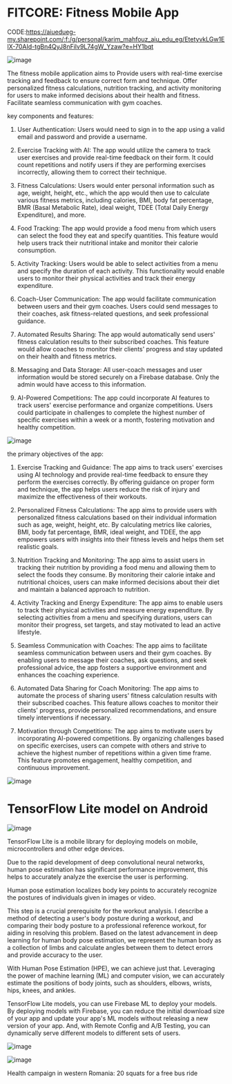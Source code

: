 # FITCORE: Fitness Mobile App

CODE:https://aiuedueg-my.sharepoint.com/:f:/g/personal/karim_mahfouz_aiu_edu_eg/EtetyvkLGw1ElX-70AId-tgBn4QyJ8nFilv9L74gW_Yzaw?e=HY1bqt

![image](https://github.com/kimo944/Fitness-Mobile-App/assets/134097491/f51546ca-462a-4627-ba4e-c8370aef4508)


The fitness mobile application aims to Provide users with real-time exercise tracking and feedback to ensure correct form and technique. Offer personalized fitness calculations, nutrition tracking, and activity monitoring for users to make informed decisions about their health and fitness. Facilitate seamless communication with gym coaches.

key components and features:

1.	User Authentication: Users would need to sign in to the app using a valid email and password and provide a username.

2.	Exercise Tracking with AI: The app would utilize the camera to track user exercises and provide real-time feedback on their form. It could count repetitions and notify users if they are performing exercises incorrectly, allowing them to correct their technique.

3.	Fitness Calculations: Users would enter personal information such as age, weight, height, etc., which the app would then use to calculate various fitness metrics, including calories, BMI, body fat percentage, BMR (Basal Metabolic Rate), ideal weight, TDEE (Total Daily Energy Expenditure), and more.

4.	Food Tracking: The app would provide a food menu from which users can select the food they eat and specify quantities. This feature would help users track their nutritional intake and monitor their calorie consumption.

5.	Activity Tracking: Users would be able to select activities from a menu and specify the duration of each activity. This functionality would enable users to monitor their physical activities and track their energy expenditure.

6.	Coach-User Communication: The app would facilitate communication between users and their gym coaches. Users could send messages to their coaches, ask fitness-related questions, and seek professional guidance.

7.	Automated Results Sharing: The app would automatically send users' fitness calculation results to their subscribed coaches. This feature would allow coaches to monitor their clients' progress and stay updated on their health and fitness metrics.

8.	Messaging and Data Storage: All user-coach messages and user information would be stored securely on a Firebase database. Only the admin would have access to this information.

9.	AI-Powered Competitions: The app could incorporate AI features to track users' exercise performance and organize competitions. Users could participate in challenges to complete the highest number of specific exercises within a week or a month, fostering motivation and healthy competition.


![image](https://github.com/kimo944/Fitness-Mobile-App/assets/134097491/5b2e73a3-63dc-420b-a0b1-d30bab703c16)


the primary objectives of the app:


1.	Exercise Tracking and Guidance: The app aims to track users' exercises using AI technology and provide real-time feedback to ensure they perform the exercises correctly. By offering guidance on proper form and technique, the app helps users reduce the risk of injury and maximize the effectiveness of their workouts.

2.	Personalized Fitness Calculations: The app aims to provide users with personalized fitness calculations based on their individual information such as age, weight, height, etc. By calculating metrics like calories, BMI, body fat percentage, BMR, ideal weight, and TDEE, the app empowers users with insights into their fitness levels and helps them set realistic goals.

3.	Nutrition Tracking and Monitoring: The app aims to assist users in tracking their nutrition by providing a food menu and allowing them to select the foods they consume. By monitoring their calorie intake and nutritional choices, users can make informed decisions about their diet and maintain a balanced approach to nutrition.

4.	Activity Tracking and Energy Expenditure: The app aims to enable users to track their physical activities and measure energy expenditure. By selecting activities from a menu and specifying durations, users can monitor their progress, set targets, and stay motivated to lead an active lifestyle.

5.	Seamless Communication with Coaches: The app aims to facilitate seamless communication between users and their gym coaches. By enabling users to message their coaches, ask questions, and seek professional advice, the app fosters a supportive environment and enhances the coaching experience.

6.	Automated Data Sharing for Coach Monitoring: The app aims to automate the process of sharing users' fitness calculation results with their subscribed coaches. This feature allows coaches to monitor their clients' progress, provide personalized recommendations, and ensure timely interventions if necessary.

7.	Motivation through Competitions: The app aims to motivate users by incorporating AI-powered competitions. By organizing challenges based on specific exercises, users can compete with others and strive to achieve the highest number of repetitions within a given time frame. This feature promotes engagement, healthy competition, and continuous improvement.






![image](https://github.com/kimo944/Fitness-Mobile-App/assets/134097491/80f1776f-7d4b-4fdf-9285-0a9a0ca7b29a)


#  TensorFlow Lite model on Android

![image](https://github.com/kimo944/Fitness-Mobile-App/assets/134097491/428a61e9-f4f0-4011-838b-21a4bf363364)

TensorFlow Lite is a mobile library for deploying models on mobile, microcontrollers and other edge devices.


Due to the rapid development of deep convolutional neural networks, human pose estimation has significant performance improvement, this helps to accurately analyze the exercise the user is performing.

Human pose estimation localizes body key points to accurately recognize the postures of individuals given in images or video. 

This step is a crucial prerequisite for the workout analysis. 
I describe a method of detecting a user's body posture during a workout, and comparing their body posture to a professional reference workout, for aiding in resolving this problem. 
Based on the latest advancement in deep learning for human body pose estimation, we represent the human body as a collection of limbs and calculate angles between them to detect errors and provide accuracy to the user. 


With Human Pose Estimation (HPE), we can achieve just that.
Leveraging the power of machine learning (ML) and computer vision, we can accurately estimate the positions of body joints, such as shoulders, elbows, wrists, hips, knees, and ankles.



 TensorFlow Lite models, you can use Firebase ML to deploy your models. By deploying models with Firebase, you can reduce the initial download size of your app and update your app's ML models without releasing a new version of your app. And, with Remote Config and A/B Testing, you can dynamically serve different models to different sets of users.


 ![image](https://github.com/kimo944/Fitness-Mobile-App/assets/134097491/81c9eb2e-9059-4224-81a1-d02de981fa10)



![image](https://github.com/kimo944/Fitness-Mobile-App/assets/134097491/fcf20548-258d-470d-bb60-a840796250d0)

Health campaign in western Romania: 20 squats for a free bus ride 



